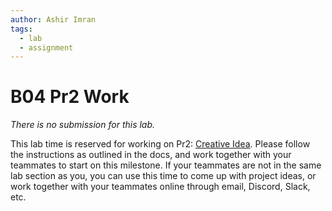 ```yaml
---
author: Ashir Imran
tags:
  - lab
  - assignment
---
```


# B04 Pr2 Work

_There is no submission for this lab._

This lab time is reserved for working on Pr2: [Creative Idea](/docs/project/Idea/). Please follow the instructions as outlined in the docs, and work together with your teammates to start on this milestone. If your teammates are not in the same lab section as you, you can use this time to come up with project ideas, or work together with your teammates online through email, Discord, Slack, etc.
